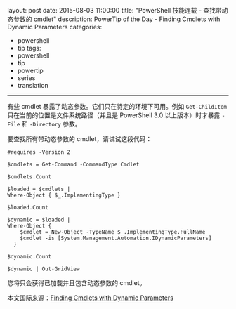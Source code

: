 ﻿layout: post
date: 2015-08-03 11:00:00
title: "PowerShell 技能连载 - 查找带动态参数的 cmdlet"
description: PowerTip of the Day - Finding Cmdlets with Dynamic Parameters
categories:
- powershell
- tip
tags:
- powershell
- tip
- powertip
- series
- translation
---
有些 cmdlet 暴露了动态参数。它们只在特定的环境下可用。例如 `Get-ChildItem` 只在当前的位置是文件系统路径（并且是 PowerShell 3.0 以上版本）时才暴露 `-File` 和 `-Directory` 参数。

要查找所有带动态参数的 cmdlet，请试试这段代码：

    #requires -Version 2
    
    $cmdlets = Get-Command -CommandType Cmdlet
    
    $cmdlets.Count
    
    $loaded = $cmdlets |
    Where-Object { $_.ImplementingType }
    
    $loaded.Count
    
    $dynamic = $loaded |
    Where-Object {
        $cmdlet = New-Object -TypeName $_.ImplementingType.FullName
        $cmdlet -is [System.Management.Automation.IDynamicParameters]
      }
      
    $dynamic.Count
    
    $dynamic | Out-GridView

您将只会获得已加载并且包含动态参数的 cmdlet。

<!--more-->
本文国际来源：[Finding Cmdlets with Dynamic Parameters](http://community.idera.com/powershell/powertips/b/tips/posts/finding-cmdlets-with-dynamic-parameters)
